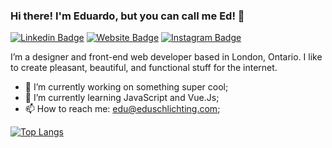 ### Hi there! I'm Eduardo, but you can call me Ed! 👋


[![Linkedin Badge](https://img.shields.io/badge/-LinkedIn-0A66C2?logo=linkedin&logoColor=white&style=flat)](https://www.linkedin.com/in/eduardoschlichting/)
[![Website Badge](https://img.shields.io/badge/-Portfolio-FF7139?logo=firefox&logoColor=white&style=flat)](https://eduardoschlichting.com/)
[![Instagram Badge](https://img.shields.io/badge/-Instagram-E4405F?logo=instagram&logoColor=white&style=flat)](https://www.instagram.com/eduschlichting/)

I’m a designer and front-end web developer based in London, Ontario. I like to create pleasant, beautiful, and functional stuff for the internet.

- 🔭 I’m currently working on something super cool;
- 🌱 I’m currently learning JavaScript and Vue.Js;
- 📫 How to reach me: edu@eduschlichting.com;

[![Top Langs](https://github-readme-stats.vercel.app/api/top-langs/?username=eduardoschlichting&layout=compact&theme=dracula)](https://github.com/anuraghazra/github-readme-stats)


